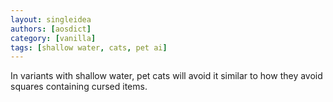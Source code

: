 ```yaml
---
layout: singleidea
authors: [aosdict]
category: [vanilla]
tags: [shallow water, cats, pet ai]
---
```

In variants with shallow water, pet cats will avoid it similar to how they avoid
squares containing cursed items.
